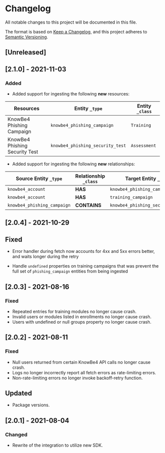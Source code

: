 # Changelog

All notable changes to this project will be documented in this file.

The format is based on [Keep a Changelog](https://keepachangelog.com/en/1.0.0/),
and this project adheres to
[Semantic Versioning](https://semver.org/spec/v2.0.0.html).

## [Unreleased]

## [2.1.0] - 2021-11-03

### Added

- Added support for ingesting the following **new** resources:

| Resources                      | Entity `_type`                   | Entity `_class` |
| ------------------------------ | -------------------------------- | --------------- |
| KnowBe4 Phishing Campaign      | `knowbe4_phishing_campaign`      | `Training`      |
| KnowBe4 Phishing Security Test | `knowbe4_phishing_security_test` | `Assessment`    |

- Added support for ingesting the following **new** relationships:

| Source Entity `_type`       | Relationship `_class` | Target Entity `_type`            |
| --------------------------- | --------------------- | -------------------------------- |
| `knowbe4_account`           | **HAS**               | `knowbe4_phishing_campaign`      |
| `knowbe4_account`           | **HAS**               | `training_campaign`              |
| `knowbe4_phishing_campaign` | **CONTAINS**          | `knowbe4_phishing_security_test` |

## [2.0.4] - 2021-10-29

## Fixed

- Error handler during fetch now accounts for 4xx and 5xx errors better, and
  waits longer during the retry

- Handle `undefined` properties on training campaigns that was prevent the full
  set of `phishing_campaign` entities from being ingested

## [2.0.3] - 2021-08-16

### Fixed

- Repeated entries for training modules no longer cause crash.
- Invalid users or modules listed in enrollments no longer cause crash.
- Users with undefined or null groups property no longer cause crash.

## [2.0.2] - 2021-08-11

### Fixed

- Null users returned from certain KnowBe4 API calls no longer cause crash.
- Logs no longer incorrectly report all fetch errors as rate-limiting errors.
- Non-rate-limiting errors no longer invoke backoff-retry function.

## Updated

- Package versions.

## [2.0.1] - 2021-08-04

### Changed

- Rewrite of the integration to utilize new SDK.

